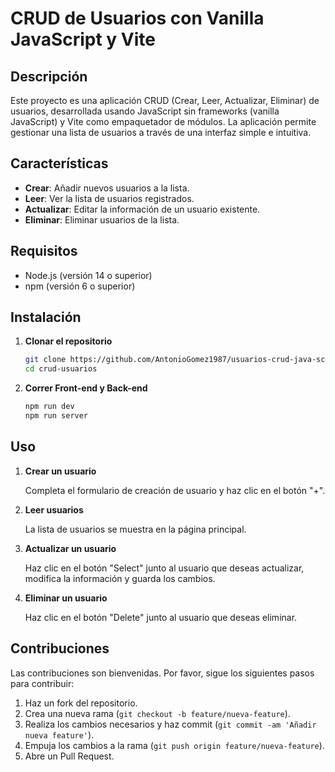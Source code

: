 # CRUD de Usuarios con Vanilla JavaScript y Vite

## Descripción

Este proyecto es una aplicación CRUD (Crear, Leer, Actualizar, Eliminar) de usuarios, desarrollada usando JavaScript sin frameworks (vanilla JavaScript) y Vite como empaquetador de módulos. La aplicación permite gestionar una lista de usuarios a través de una interfaz simple e intuitiva.

## Características

- **Crear**: Añadir nuevos usuarios a la lista.
- **Leer**: Ver la lista de usuarios registrados.
- **Actualizar**: Editar la información de un usuario existente.
- **Eliminar**: Eliminar usuarios de la lista.

## Requisitos

- Node.js (versión 14 o superior)
- npm (versión 6 o superior)

## Instalación

1. **Clonar el repositorio**

   ```bash
   git clone https://github.com/AntonioGomez1987/usuarios-crud-java-script-vanilla.git
   cd crud-usuarios

2. **Correr Front-end y Back-end**
    ```bash
   npm run dev
   npm run server

## Uso

1. **Crear un usuario**

   Completa el formulario de creación de usuario y haz clic en el botón "+".

2. **Leer usuarios**

   La lista de usuarios se muestra en la página principal.

3. **Actualizar un usuario**

   Haz clic en el botón "Select" junto al usuario que deseas actualizar, modifica la información y guarda los cambios.

4. **Eliminar un usuario**

   Haz clic en el botón "Delete" junto al usuario que deseas eliminar.

## Contribuciones

Las contribuciones son bienvenidas. Por favor, sigue los siguientes pasos para contribuir:

1. Haz un fork del repositorio.
2. Crea una nueva rama (`git checkout -b feature/nueva-feature`).
3. Realiza los cambios necesarios y haz commit (`git commit -am 'Añadir nueva feature'`).
4. Empuja los cambios a la rama (`git push origin feature/nueva-feature`).
5. Abre un Pull Request.
